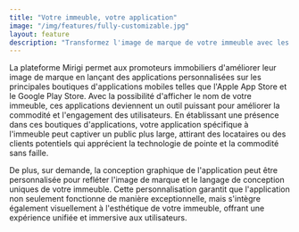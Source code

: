 ```yaml
---
title: "Votre immeuble, votre application"
image: "/img/features/fully-customizable.jpg"
layout: feature
description: "Transformez l'image de marque de votre immeuble avec les applications mobiles personnalisées Mirigi !"
---
```


La plateforme Mirigi permet aux promoteurs immobiliers d'améliorer leur image de marque en lançant des applications personnalisées sur les principales boutiques d'applications mobiles telles que l'Apple App Store et le Google Play Store. Avec la possibilité d'afficher le nom de votre immeuble, ces applications deviennent un outil puissant pour améliorer la commodité et l'engagement des utilisateurs. En établissant une présence dans ces boutiques d'applications, votre application spécifique à l'immeuble peut captiver un public plus large, attirant des locataires ou des clients potentiels qui apprécient la technologie de pointe et la commodité sans faille.

De plus, sur demande, la conception graphique de l'application peut être personnalisée pour refléter l'image de marque et le langage de conception uniques de votre immeuble. Cette personnalisation garantit que l'application non seulement fonctionne de manière exceptionnelle, mais s'intègre également visuellement à l'esthétique de votre immeuble, offrant une expérience unifiée et immersive aux utilisateurs.

